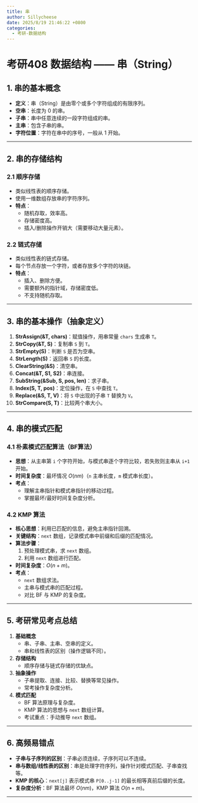 ```yaml
---
title: 串
author: Sillycheese
date: 2025/8/19 21:46:22 +0800
categories:
  - 考研-数据结构
---
```



# 考研408 数据结构 —— 串（String）

## 1. 串的基本概念
- **定义**：串（String）是由零个或多个字符组成的有限序列。
- **空串**：长度为 0 的串。
- **子串**：串中任意连续的一段字符组成的串。
- **主串**：包含子串的串。
- **字符位置**：字符在串中的序号，一般从 1 开始。

---

## 2. 串的存储结构
### 2.1 顺序存储
- 类似线性表的顺序存储。
- 使用一维数组存放串的字符序列。
- **特点**：
  - 随机存取，效率高。
  - 存储密度高。
  - 插入/删除操作开销大（需要移动大量元素）。

### 2.2 链式存储
- 类似线性表的链式存储。
- 每个节点存放一个字符，或者存放多个字符的块链。
- **特点**：
  - 插入、删除方便。
  - 需要额外的指针域，存储密度低。
  - 不支持随机存取。

---

## 3. 串的基本操作（抽象定义）
1. **StrAssign(&T, chars)**：赋值操作，用串常量 `chars` 生成串 `T`。
2. **StrCopy(&T, S)**：复制串 `S` 到 `T`。
3. **StrEmpty(S)**：判断 `S` 是否为空串。
4. **StrLength(S)**：返回串 `S` 的长度。
5. **ClearString(&S)**：清空串。
6. **Concat(&T, S1, S2)**：串连接。
7. **SubString(&Sub, S, pos, len)**：求子串。
8. **Index(S, T, pos)**：定位操作，在 `S` 中查找 `T`。
9. **Replace(&S, T, V)**：将 `S` 中出现的子串 `T` 替换为 `V`。
10. **StrCompare(S, T)**：比较两个串大小。

---

## 4. 串的模式匹配
### 4.1 朴素模式匹配算法（BF算法）
- **思想**：从主串第 `i` 个字符开始，与模式串逐个字符比较，若失败则主串从 `i+1` 开始。
- **时间复杂度**：最坏情况 $O(nm)$（`n` 主串长度，`m` 模式串长度）。
- **考点**：
  - 理解主串指针和模式串指针的移动过程。
  - 掌握最坏/最好时间复杂度分析。

### 4.2 KMP 算法
- **核心思想**：利用已匹配的信息，避免主串指针回溯。
- **关键结构**：`next` 数组，记录模式串中前缀和后缀的匹配情况。
- **算法步骤**：
  1. 预处理模式串，求 `next` 数组。
  2. 利用 `next` 数组进行匹配。
- **时间复杂度**：$O(n+m)$。
- **考点**：
  - `next` 数组求法。
  - 主串与模式串的匹配过程。
  - 对比 BF 与 KMP 的复杂度。

---

## 5. 考研常见考点总结
1. **基础概念**
   - 串、子串、主串、空串的定义。
   - 串和线性表的区别（操作逻辑不同）。
2. **存储结构**
   - 顺序存储与链式存储的优缺点。
3. **抽象操作**
   - 子串提取、连接、比较、替换等常见操作。
   - 常考操作复杂度分析。
4. **模式匹配**
   - BF 算法原理与复杂度。
   - KMP 算法的思想与 `next` 数组计算。
   - 考试重点：手动推导 `next` 数组。

---

## 6. 高频易错点
- **子串与子序列的区别**：子串必须连续，子序列可以不连续。
- **串与数组/线性表的区别**：串是处理字符序列，操作针对模式匹配、子串查找等。
- **KMP 的核心**：`next[j]` 表示模式串 `P[0..j-1]` 的最长相等真前后缀的长度。
- **复杂度分析**：BF 算法最坏 $O(nm)$，KMP 算法 $O(n+m)$。

---
